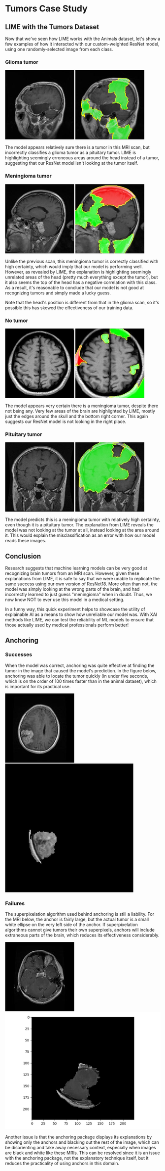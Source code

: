 # Tumors Case Study

## LIME with the Tumors Dataset

Now that we've seen how LIME works with the Animals dataset, let's show a few examples of how it interacted with our custom-weighted ResNet model, using one randomly-selected image from each class.

### Glioma tumor

![An MRI scan of a glioma tumor, predicted to be a pituitary tumor with 0.65 certainty](/img/tumors/glioma_tumor-0.jpg)
![ResNet prediction explained by LIME](/img/tumors/glioma_tumor-0-lime.jpg)

The model appears relatively sure there is a tumor in this MRI scan, but incorrectly classifies a glioma tumor as a pituitary tumor. LIME is highlighting seemingly erroneous areas around the head instead of a tumor, suggesting that our ResNet model isn't looking at the tumor itself.

### Meningioma tumor

![An MRI scan of a meningioma tumor, predicted to be a meningioma tumor with 0.84 certainty](/img/tumors/meningioma_tumor-45.jpg)
![ResNet prediction explained by LIME](/img/tumors/meningioma_tumor-45-lime.jpg)

Unlike the previous scan, this meningioma tumor is correctly classified with high certainty, which would imply that our model is performing well. However, as revealed by LIME, the explanation is highlighting seemingly unrelated areas of the head (pretty much everything except the tumor), but it also seems the top of the head has a negative correlation with this class. As a result, it's reasonable to conclude that our model is not good at recognizing tumors and simply made a lucky guess.

Note that the head's position is different from that in the glioma scan, so it's possible this has skewed the effectiveness of our training data.

### No tumor

![An MRI scan of a brain with no tumor, predicted to be a meningioma tumor with 1.0 certainty](/img/tumors/no_tumor-97.jpg)
![ResNet prediction explained by LIME](/img/tumors/no_tumor-97-lime.jpg)

The model appears very certain there is a meningioma tumor, despite there not being any. Very few areas of the brain are highlighted by LIME, mostly just the edges around the skull and the bottom right corner. This again suggests our ResNet model is not looking in the right place.

### Pituitary tumor

![An MRI scan of a pituitary tumor, predicted to be a meningioma tumor with 0.67 certainty](/img/tumors/pituitary_tumor-135.jpg)
![ResNet prediction explained by LIME](/img/tumors/pituitary_tumor-135-lime.jpg)

The model predicts this is a meningioma tumor with relatively high certainty, even though it is a pituitary tumor. The explanation from LIME reveals the model was not looking at the tumor at all, instead looking at the area around it. This would explain the misclassification as an error with how our model reads these images.

## Conclusion

Research suggests that machine learning models can be very good at recognizing brain tumors from an MRI scan. However, given these explanations from LIME, it is safe to say that we were unable to replicate the same success using our own version of ResNet18. More often than not, the model was simply looking at the wrong parts of the brain, and had incorrectly learned to just guess "meningioma" when in doubt. Thus, we now know NOT to ever use this model in a medical setting.

In a funny way, this quick experiment helps to showcase the utility of explainable AI as a means to show how unreliable our model was. With XAI methods like LIME, we can test the reliability of ML models to ensure that those actually used by medical professionals perform better!

## Anchoring

### Successes

When the model was correct, anchoring was quite effective at finding the tumor in the image that caused the model's prediction. In the figure below, anchoring was able to locate the tumor quickly (in under five seconds, which is on the order of 100 times faster than in the animal dataset), which is important for its practical use. 

![Figure 1](/img/tumors/meningioma-252.jpg "A brain mri with a meningioma tumor.")
![Figure 1](/img/tumors/meningioma-252-anchor.png "The anchor for the brain scan.")

### Failures

The superpixelation algorithm used behind anchoring is still a liability. For the MRI below, the anchor is fairly large, but the actual tumor is a small white ellipse on the very left side of the anchor. If superpixelation algorithms cannot give tumors their own superpixels, anchors will include extraneous parts of the brain, which reduces its effectiveness considerably. 

![Figure 2](/img/tumors/glioma-191.jpg "A brain mri with a glioma tumor.")
![Figure 2](/img/tumors/glioma_191-anchor.png "The anchor for the brain scan.")

Another issue is that the anchoring package displays its explanations by showing only the anchors and blacking out the rest of the image, which can be disorienting and take away necessary context, especially when images are black and white like these MRIs. This can be resolved since it is an issue with the anchoring package, not the explanatory technique itself, but it reduces the practicality of using anchors in this domain.
